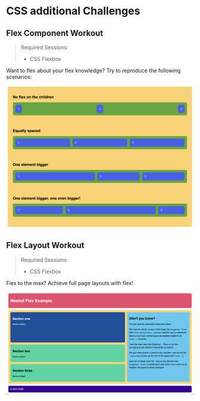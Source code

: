 # CSS additional Challenges

## Flex Component Workout

> Required Sessions:
>
> - CSS Flexbox

Want to flex about your flex knowledge? Try to reproduce the following scenarios:

![Flex Layouts](./images//flex-exercise.png)

## Flex Layout Workout

> Required Sessions:
>
> - CSS Flexbox

Flex to the max? Achieve full page layouts with flex!

![Flex Layouts](./images//flex-layout.png)
